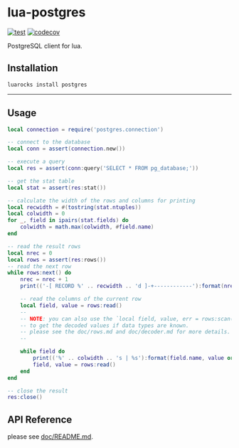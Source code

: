 lua-postgres
====

[![test](https://github.com/mah0x211/lua-postgres/actions/workflows/test.yml/badge.svg)](https://github.com/mah0x211/lua-postgres/actions/workflows/test.yml)
[![codecov](https://codecov.io/gh/mah0x211/lua-postgres/branch/master/graph/badge.svg)](https://codecov.io/gh/mah0x211/lua-postgres)

PostgreSQL client for lua.



## Installation

```
luarocks install postgres
```

***

## Usage

```lua
local connection = require('postgres.connection')

-- connect to the database
local conn = assert(connection.new())

-- execute a query
local res = assert(conn:query('SELECT * FROM pg_database;'))

-- get the stat table
local stat = assert(res:stat())

-- calculate the width of the rows and columns for printing
local recwidth = #(tostring(stat.ntuples))
local colwidth = 0
for _, field in ipairs(stat.fields) do
    colwidth = math.max(colwidth, #field.name)
end

-- read the result rows
local nrec = 0
local rows = assert(res:rows())
-- read the next row
while rows:next() do
    nrec = nrec + 1
    print(('-[ RECORD %' .. recwidth .. 'd ]-+------------'):format(nrec))

    -- read the columns of the current row
    local field, value = rows:read()
    --
    -- NOTE: you can also use the `local field, value, err = rows:scan()` method 
    -- to get the decoded values if data types are known.
    -- please see the doc/rows.md and doc/decoder.md for more details.
    --

    while field do
        print(('%' .. colwidth .. 's | %s'):format(field.name, value or ''))
        field, value = rows:read()
    end
end

-- close the result
res:close()
```


## API Reference

please see [doc/README.md](doc/README.md).


